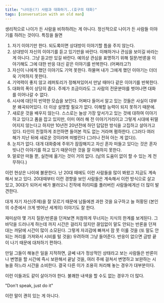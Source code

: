 ```yaml
---
title: "나이든(?) 사람과 대화하기..(호구의 대화)"
tags: [conversation with an old man]
---
```


생리적으로 나이가 든 사람을 비하하려는 게 아니다. 정신적으로 나이가 든 사람들 이야기를 하려는 것이다. 특징을 들면

1. 자기 이야기만 한다. 되도록이면 상대방이 이야기할 틈을 주지 않는다.
1. 상대방이 자신의 이야기를 듣고 있기만을 바란다. 이해하거나 관심을 보이길 바라는 게 아니다. 그냥 듣고만 있길 바란다. 예의상 관심을 표명하기 위해 질문/반론을 이야기해도 그에 대한 반응 대신 같은 이야기를 반복한다. (어쩌라고?)
1. 자신이 나에게 했던 이야기도 기억 못한다. 하물며 내가 그에게 했던 이야기는 더더욱 기억하지 못한다.
1. 기억력이 좋지 않고 레퍼토리가 정해져있어서 만날 때마다 같은 이야기를 반복한다. 
1. 대화의 폭이 상당히 좁다. 주제가 조금이라도 그 사람의 전문분야를 벗어나면 대화를 이어나갈 수 없다. 
1. 시사에 대단히 빈약한 모습을 보인다. 어쩌다 들어서 알고 있는 것들은 사실이 대부분 왜곡되어있다. 더 이상 설명할 필요가 없다. 이해할 능력이 되지 못하기 때문에.
1. 새로운 것을 배우지 않는다. 스스로는 늘상 가장 앞서가고 있는 것에 대하여 이야기하고 있다고 폼을 잡고 있지만, 이미 여러 해 전 이야기거리이고 그렇게 시대에 뒤떨어지지 않는다고 하지만 10년전 20년전에 하던 답답한 방식을 고집하고 살아가고 있다. 타인이 친절하게 조언하면 들어본 적도 없는 거라며 폄하한다. (그러다 여러 해가 지난 뒤에 새로운 것이라며 떠벌린다 (그러나 전혀 아는 게 없다)).
1. 눈치가 없다. 대개 대화중에 주위가 잠잠해지고 자신 혼자 떠들고 있다는 것은 혼자 빗나간 이야기를 하고 있기 때문이란 것을 잘 이해하지 못한다. 
1. 말로만 떠들 뿐, 실천에 옮기는 것이 거의 없다. (남의 도움이 없이 할 수 있는 게 전무하다.)

이런 현상은 나이에 불문한다. 난 20대 때에도 이런 사람들을 많이 봐왔고 지금도 계속해서 보고 있다. 20대때부터 이런 경향을 보인 사람들은 계속해서 이런 방식으로 살고 있고, 30대가 되어서 배가 불러오니 진작에 허리띠를 풀러버린 사람들에게선 더 많이 발견한다.

대개 자기 자신(주제)을 잘 모르기 때문에 남들에겐 과한 것을 요구하고 늘 허황된 (본인의 수준에서 크게 벗어난 세계의) 이야기도 잘 한다. 

재미삼아 몇 가지 질문/반론을 던져보면 처참하게 무너지는 지식의 한계를 보게된다. 그 바닥을 드러나게 하는데 까지 시간은 걸리지 않지만 끊임없이 말도 안되는 반론을 던져대는 까닭에 시간이 많이 소모된다. 그렇게 자괴감에 빠져서 잠 못 이룰 것을 (또 말도 안되는 꺼리를 가져와서 시비를 털 것을) 우려하여 그냥 들어준다. 반응이 없으면 금방 끝이 나기 때문에 대처하기 편하다.

만일 그들이 해놓은 일을 지적하면, 글쎄 내가 정상적인 상태라고 보는 사람들은 반론이나 변명을 할 시간에 즉시 보완해서 끝날 것을, 여러 주에 걸쳐서 변명하고 보완하는 시늉을 하느라 시간을 소비한다. 결국 다른 이가 조용히 처리해 놓는 경우가 대부분이다. 

이런 이들과도 같이 살아가야 한다. 불쾌한 내색을 할 수도 없는 경우가 더 많다. 

"Don't speak, just do it"

이란 말이 괜히 있는 게 아니다. 